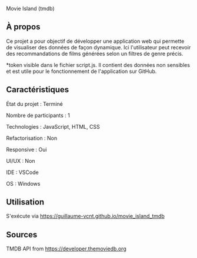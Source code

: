Movie Island (tmdb)

## À propos

Ce projet a pour objectif de développer une application web qui permette de visualiser des données de façon dynamique. Ici l'utilisateur peut recevoir des recommandations de
films générées selon un filtres de genre précis.

*token visible dans le fichier script.js. Il contient des données non sensibles et est utile pour le fonctionnement de l'application sur GitHub.

## Caractéristiques

État du projet : Terminé

Nombre de participants : 1 

Technologies : JavaScript, HTML, CSS

Refactorisation : Non 

Responsive : Oui

UI/UX : Non

IDE : VSCode

OS : Windows 

## Utilisation

S'exécute via https://guillaume-vcnt.github.io/movie_island_tmdb

## Sources

TMDB API from https://developer.themoviedb.org
